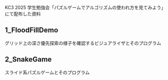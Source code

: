 KC3 2025 学生勉強会「パズルゲームでアルゴリズムの使われ方を見てみよう」にて配布した資料

## 1_FloodFillDemo

グリッド上の深さ優先探索の様子を確認するビジュアライザとそのプログラム

## 2_SnakeGame

スライド系パズルゲームとそのプログラム
